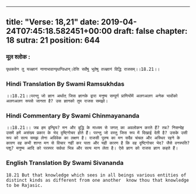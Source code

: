 
---
title: "Verse: 18,21"
date: 2019-04-24T07:45:18.582451+00:00
draft: false
chapter: 18
sutra: 21
position: 644
---
### मूल श्लोक :
```
पृथक्त्वेन तु यज्ज्ञानं नानाभावान्पृथग्विधान्।वेत्ति सर्वेषु भूतेषु तज्ज्ञानं विद्धि राजसम्।।18.21।।

```

### Hindi Translation By Swami Ramsukhdas
```
।।18.21।।परन्तु जो ज्ञान अर्थात् जिस ज्ञानके द्वारा मनुष्य सम्पूर्ण प्राणियोंमें अलगअलग अनेक भावोंको अलगअलग रूपसे जानता है? उस ज्ञानको तुम राजस समझो।

```

### Hindi Commentary By Swami Chinmayananda
```
।।18.21।। जब हम इन्द्रिय? मन और बुद्धि के माध्यम से जगत् का अवलोकन करते हैं? तब? निसन्देह उसमें हमें असंख्य प्रकार के भेद दृष्टिगोचर होते हैं। परन्तु जो वस्तु जिस रूप में दिखाई देती है? उसके उसी रूप को सत्य समझ लेना अविवेक का लक्षण है। राजसी पुरुष का मन सदैव चंचल और अस्थिर रहने के कारण वह कभी शान्त मन से विचार नहीं कर पाता और यही कारण है कि वह दृष्टिगोचर भेद? जैसे वनस्पति? पशु? मनुष्य आदि को परस्पर सर्वथा भिन्न और सत्य मान लेता है। ऐसे ज्ञान को राजस ज्ञान कहते हैं।

```

### English Translation By Swami  Sivananda
```
18.21 But that knowledge which sees in all beings various entities of distinct kinds as different from one another  know thou that knowledge to be Rajasic.

```

